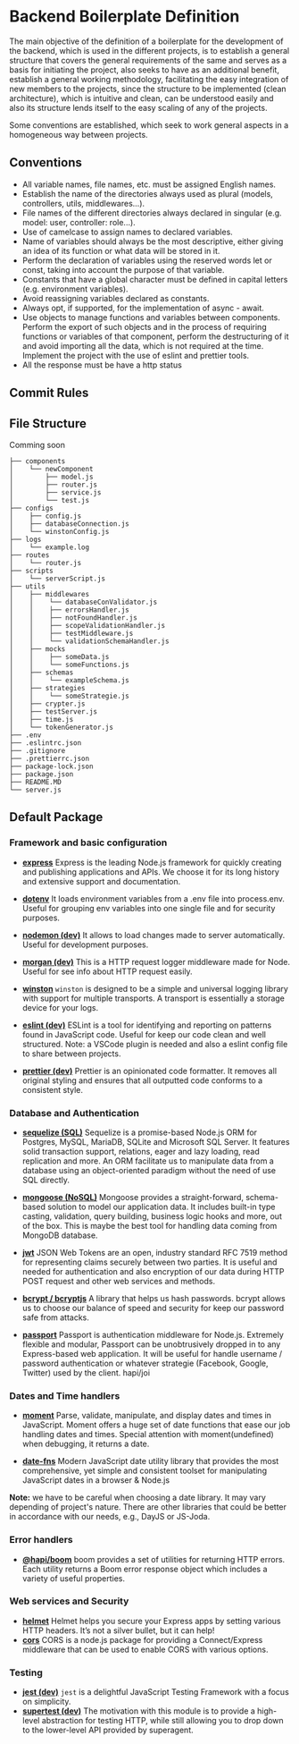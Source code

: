 # Backend Boilerplate Definition

The main objective of the definition of a boilerplate for the development of the backend, which is used in the different projects, is to establish a general structure that covers the general requirements of the same and serves as a basis for initiating the project, also seeks to have as an additional benefit, establish a general working methodology, facilitating the easy integration of new members to the projects, since the structure to be implemented (clean architecture), which is intuitive and clean, can be understood easily and also its structure lends itself to the easy scaling of any of the projects.

Some conventions are established, which seek to work general aspects in a homogeneous way between projects.

## Conventions

- All variable names, file names, etc. must be assigned English names.
- Establish the name of the directories always used as plural (models, controllers, utils, middlewares...).
- File names of the different directories always declared in singular (e.g. model: user, controller: role...).
- Use of camelcase to assign names to declared variables.
- Name of variables should always be the most descriptive, either giving an idea of its function or what data will be stored in it.
- Perform the declaration of variables using the reserved words let or const, taking into account the purpose of that variable.
- Constants that have a global character must be defined in capital letters (e.g. environment variables).
- Avoid reassigning variables declared as constants.
- Always opt, if supported, for the implementation of async - await.
- Use objects to manage functions and variables between components. Perform the export of such objects and in the process of requiring functions or variables of that component, perform the destructuring of it and avoid importing all the data, which is not required at the time.
  Implement the project with the use of eslint and prettier tools.
- All the response must be have a http status

## Commit Rules

## File Structure

Comming soon

```
├── components
│    └── newComponent
│        ├── model.js
│        ├── router.js
│        ├── service.js
│        └── test.js
├── configs
│    ├── config.js
│    ├── databaseConnection.js
│    └── winstonConfig.js
├── logs
│    └── example.log
├── routes
│    └── router.js
├── scripts
│    └── serverScript.js
├── utils
│    ├── middlewares
│    │    └── databaseConValidator.js
│    │    ├── errorsHandler.js
│    │    ├── notFoundHandler.js
│    │    ├── scopeValidationHandler.js
│    │    ├── testMiddleware.js
│    │    └── validationSchemaHandler.js
│    ├── mocks
│    │    ├── someData.js
│    │    └── someFunctions.js
│    ├── schemas
│    │    └── exampleSchema.js
│    ├── strategies
│    │    └── someStrategie.js
│    ├── crypter.js
│    ├── testServer.js
│    ├── time.js
│    └── tokenGenerator.js
├── .env
├── .eslintrc.json
├── .gitignore
├── .prettierrc.json
├── package-lock.json
├── package.json
├── README.MD
└── server.js
```

## Default Package

### Framework and basic configuration

- [**express**](https://expressjs.com/)
  Express is the leading Node.js framework for quickly creating and publishing applications and APIs. We choose it for its long history and extensive support and documentation.

- [**dotenv**](https://www.npmjs.com/package/dotenv)
  It loads environment variables from a .env file into process.env. Useful for grouping env variables into one single file and for security purposes.

- [**nodemon (dev)**](https://nodemon.io/)
  It allows to load changes made to server automatically. Useful for development purposes.

- [**morgan (dev)**](https://www.npmjs.com/package/morgan)
  This is a HTTP request logger middleware made for Node. Useful for see info about HTTP request easily.

- [**winston**](https://www.npmjs.com/package/winston)
  `winston` is designed to be a simple and universal logging library with support for multiple transports. A transport is essentially a storage device for your logs.

- [**eslint (dev)**](https://eslint.org/)
  ESLint is a tool for identifying and reporting on patterns found in JavaScript code. Useful for keep our code clean and well structured. Note: a VSCode plugin is needed and also a eslint config file to share between projects.

- [**prettier (dev)**](https://prettier.io/)
  Prettier is an opinionated code formatter. It removes all original styling and ensures that all outputted code conforms to a consistent style.

### Database and Authentication

- [**sequelize (SQL)**](https://sequelize.org/)
  Sequelize is a promise-based Node.js ORM for Postgres, MySQL, MariaDB, SQLite and Microsoft SQL Server. It features solid transaction support, relations, eager and lazy loading, read replication and more. An ORM facilitate us to manipulate data from a database using an object-oriented paradigm without the need of use SQL directly.

- [**mongoose (NoSQL)**](https://mongoosejs.com/)
  Mongoose provides a straight-forward, schema-based solution to model our application data. It includes built-in type casting, validation, query building, business logic hooks and more, out of the box. This is maybe the best tool for handling data coming from MongoDB database.

- [**jwt**](https://jwt.io/)
  JSON Web Tokens are an open, industry standard RFC 7519 method for representing claims securely between two parties. It is useful and needed for authentication and also encryption of our data during HTTP POST request and other web services and methods.

- [**bcrypt / bcryptjs**](https://www.npmjs.com/package/bcrypt)
  A library that helps us hash passwords. bcrypt allows us to choose our balance of speed and security for keep our password safe from attacks.

- [**passport**](http://www.passportjs.org/)
  Passport is authentication middleware for Node.js. Extremely flexible and modular, Passport can be unobtrusively dropped in to any Express-based web application. It will be useful for handle username / password authentication or whatever strategie (Facebook, Google, Twitter) used by the client.
  hapi/joi

### Dates and Time handlers

- [**moment**](https://momentjs.com/)
  Parse, validate, manipulate, and display dates and times in JavaScript. Moment offers a huge set of date functions that ease our job handling dates and times. Special attention with moment(undefined) when debugging, it returns a date.

- [**date-fns**](https://date-fns.org/)
  Modern JavaScript date utility library that provides the most comprehensive, yet simple and consistent toolset for manipulating JavaScript dates in a browser & Node.js

**Note:** we have to be careful when choosing a date library. It may vary depending of project's nature. There are other libraries that could be better in accordance with our needs, e.g., DayJS or JS-Joda.

### Error handlers

- [**@hapi/boom**](https://www.npmjs.com/package/@hapi/boom)
  boom provides a set of utilities for returning HTTP errors. Each utility returns a Boom error response object which includes a variety of useful properties.

### Web services and Security

- [**helmet**](https://helmetjs.github.io/)
  Helmet helps you secure your Express apps by setting various HTTP headers. It’s not a silver bullet, but it can help!
- [**cors**](https://www.npmjs.com/package/cors)
  CORS is a node.js package for providing a Connect/Express middleware that can be used to enable CORS with various options.

### Testing

- [**jest (dev)**](https://jestjs.io/)
  `jest` is a delightful JavaScript Testing Framework with a focus on simplicity.
- [**supertest (dev)**](https://github.com/visionmedia/supertest)
  The motivation with this module is to provide a high-level abstraction for testing HTTP, while still allowing you to drop down to the lower-level API provided by superagent.
